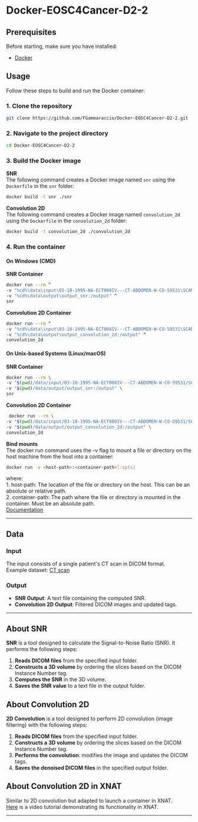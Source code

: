 # Docker-EOSC4Cancer-D2-2

## Prerequisites
Before starting, make sure you have installed:  
- [Docker](https://www.docker.com/)  

## Usage
Follow these steps to build and run the Docker container:

### 1. **Clone the repository**
   ```sh
   git clone https://github.com/FGammaraccio/Docker-EOSC4Cancer-D2-2.git
   ```

### 2. **Navigate to the project directory**
   ```sh
   cd Docker-EOSC4Cancer-D2-2
   ```

### 3. **Build the Docker image**
   **SNR**  
   The following command creates a Docker image named `snr` using the `Dockerfile` in the `snr` folder:
   ```sh
   docker build -t snr ./snr
   ```
   **Convolution 2D**    
   The following command creates a Docker image named `convolution_2d` using the `Dockerfile` in the `convolution_2d` folder:
   ```sh
   docker build -t convolution_2d ./convolution_2d
   ```

### 4. **Run the container**
#### On Windows (CMD)
   **SNR Container**  
   ```sh
   docker run --rm ^
   -v "%cd%\data\input\03-18-1995-NA-ECT008IV---CT-ABDOMEN-W-CO-59531\SCANS\2\DICOM:/input" ^
   -v "%cd%\data\output\output_snr:/output" ^
   snr
   ```
   **Convolution 2D Container**  
   ```sh
   docker run --rm ^
   -v "%cd%\data\input\03-18-1995-NA-ECT008IV---CT-ABDOMEN-W-CO-59531\SCANS\2\DICOM:/input" ^
   -v "%cd%\data\output\output_convolution_2d:/output" ^
   convolution_2d
   ```
#### On Unix-based Systems (Linux/macOS)
   **SNR Container**  
   ```sh
   docker run --rm \
   -v "$(pwd)/data/input/03-18-1995-NA-ECT008IV---CT-ABDOMEN-W-CO-59531/SCANS/2/DICOM:/input" \
   -v "$(pwd)/data/output/output_snr:/output" \
   snr
   ```
   **Convolution 2D Container**  
   ```sh
    docker run --rm \
   -v "$(pwd)/data/input/03-18-1995-NA-ECT008IV---CT-ABDOMEN-W-CO-59531/SCANS/2/DICOM:/input" \
   -v "$(pwd)/data/output/output_convolution_2d:/output" \
   convolution_2d
   ```
   **Bind mounts**  
   The docker run command uses the -v flag to mount a file or directory on the host machine from the host into a container:
   ```sh
   docker run -v <host-path>:<container-path>[:opts]
   ```
   where:  
        1. host-path: The location of the file or directory on the host. This can be an absolute or relative path.  
        2. container-path: The path where the file or directory is mounted in the container. Must be an absolute path.  
   [Documentation](https://docs.docker.com/engine/storage/bind-mounts/)


---

## Data

### Input
The input consists of a single patient's CT scan in DICOM format.  
Example dataset: [CT scan](https://xnat.health-ri.nl/app/action/DisplayItemAction/search_element/xnat%3ActSessionData/search_field/xnat%3ActSessionData.ID/search_value/BMIAXNAT_E87500/popup/false/project/eosc4cancer_tcga_coad)

### Output
- **SNR Output**: A text file containing the computed SNR.
- **Convolution 2D Output**: Filtered DICOM images and updated tags.

---

## About SNR 
**SNR** is a tool designed to calculate the Signal-to-Noise Ratio (SNR). It performs the following steps:

1. **Reads DICOM files** from the specified input folder.
2. **Constructs a 3D volume** by ordering the slices based on the DICOM Instance Number tag.
3. **Computes the SNR** in the 3D volume.
4. **Saves the SNR value** to a text file in the output folder.

## About Convolution 2D
**2D Convolution** is a tool designed to perform 2D convolution (image filtering) with the following steps:

1. **Reads DICOM files** from the specified input folder.
2. **Constructs a 3D volume** by ordering the slices based on the DICOM Instance Number tag.
3. **Performs the convolution**: modifies the image and updates the DICOM tags.
4. **Saves the denoised DICOM files** in the specified output folder.

## About Convolution 2D in XNAT
Similar to 2D convolution but adapted to launch a container in XNAT.  
[Here](https://drive.google.com/drive/folders/1-TaOmXurFRz_Z5HH44pAyF7tUXEltCDP?usp=drive_link) is a video tutorial demonstrating its functionality in XNAT.

---



